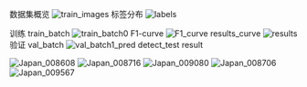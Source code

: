 数据集概览
![train_images](https://github.com/limiiii/Road_distress_identification/assets/105148297/6278ccba-eff5-4c58-8361-e594a410eb18)
标签分布
![labels](https://github.com/limiiii/Road_distress_identification/assets/105148297/9eebe031-76ae-45ac-b60e-ec579ef093e4)

训练
  train_batch
  ![train_batch0](https://github.com/limiiii/Road_distress_identification/assets/105148297/c027349c-bb43-439f-aa68-dadd21e94ff5)
  F1-curve
  ![F1_curve](https://github.com/limiiii/Road_distress_identification/assets/105148297/f90cd83f-9590-4436-914b-cd30068922f7)
  results_curve
  ![results](https://github.com/limiiii/Road_distress_identification/assets/105148297/933dace6-2b60-492f-9c24-39dbfdb865dc)
验证
  val_batch
  ![val_batch1_pred](https://github.com/limiiii/Road_distress_identification/assets/105148297/a3049008-8546-4ecb-b743-43471776f380)
detect_test result

![Japan_008608](https://github.com/limiiii/Road_distress_identification/assets/105148297/fb5b791e-8da8-4072-ab21-87a5249c2cd2)
![Japan_008716](https://github.com/limiiii/Road_distress_identification/assets/105148297/bce6ac7c-f988-4d17-ad5c-15fcf2fd0881)
![Japan_009080](https://github.com/limiiii/Road_distress_identification/assets/105148297/01dddfd5-a677-4a1d-9a19-02aec72c00f0)
![Japan_008706](https://github.com/limiiii/Road_distress_identification/assets/105148297/80e78373-35f9-4b19-8dfe-11900654a2a8)
![Japan_009567](https://github.com/limiiii/Road_distress_identification/assets/105148297/42a189a2-82bd-4f36-9a8f-e1bbbe87b3c5)
